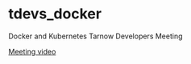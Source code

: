 # tdevs_docker
Docker and Kubernetes Tarnow Developers Meeting

[Meeting video](https://www.youtube.com/watch?v=38lsPAl8JNE)